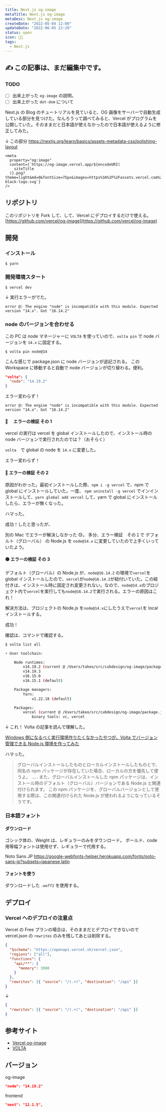 ```yaml
---
title: Next.js og-image
metaTitle: Next.js og-image
metaDesc: Next.js og-image
createDate: "2022-05-04 12:00"
updateDate: "2022-06-05 22:28"
status: open
icon: 🧑‍🏫
tags:
  - Next.js
---
```


## ✍️ この記事は、まだ編集中です。

### TODO

- [ ] 出来上がった `og-image` の説明。
- [ ] 出来上がった `dot-dom` について

Next.js の Blog のチュートリアルを見ていると、OG 画像をサーバーで自動生成している部分を見つけた。なんろうって調べてみると、Vercel がプログラムを公開していた。そのままだと日本語が使えなかったので日本語が使えるように修正してみた。

↓ この部分
https://nextjs.org/learn/basics/assets-metadata-css/polishing-layout

```tsx
<meta
  property="og:image"
  content={`https://og-image.vercel.app/${encodeURI(
    siteTitle
  )}.png?theme=light&md=0&fontSize=75px&images=https%3A%2F%2Fassets.vercel.com%2Fimage%2Fupload%2Ffront%2Fassets%2Fdesign%2Fnextjs-black-logo.svg`}
/>
```

## リポジトリ

このリポジトリを Fork して、して、Vercel にデプロイするだけで使える。
[https://github.com/vercel/og-image](https://github.com/vercel/og-image)

## 開発

### インストール

```shell
$ yarn
```

### 開発環境スタート

```shell
$ vercel dev
```

↓ 実行エラーがでた。

```shell
error @: The engine "node" is incompatible with this module. Expected version "14.x". Got "16.14.2"
```

### node のバージョンを合わせる

この PC は node マネージャーに `VOLTA` を使っていので、`volta pin` で node バージョンを `14.x` に固定する。

```shell
$ volta pin node@14
```

こんな感じで package.json に node バージョンが追記される。
この Workspace に移動すると自動で node バージョンが切り替わる。便利。

```json
"volta": {
  "node": "14.19.2"
}
```

エラー変わらず！

```shell
error @: The engine "node" is incompatible with this module. Expected version "14.x". Got "16.14.2"
```

#### 🔴 　エラーの検証 その 1

vercel の実行は vercel を global インストールしたので、インストール時の node バージョンで実行されたのでは？（おそらく）

`volta`　で global の node を `14.x` に変更した。

エラー変わらず！

#### 🔴 エラーの検証 その 2

原因がわかった。最初インストールした際、`npm i -g vercel` で、npm で global にインストールしていた。一度、 `npm uninstall -g vercel` でインインストールして、`yarn global add vercel` して、yarn で global にインストールしたら、エラーが無くなった。

ハマった。

成功！したと思ったが、

別の Mac でエラーが解決しなかった 😓。
多分、エラー検証　その１で デフォルト（グローバル） の Node.js を `node@14.x` に変更していたので上手くいっていたよう。

#### 🟢 エラーの検証 その 3

デフォルト（グローバル）の Node.js が、`node@16.14.2` の環境で`vercel`を global インストールしたので、`vercel`が`node@16.14.2`が紐付いていた。この紐付きは、インストール時に固定され変更されない。なので、`node@14.x`のプロジェクト内で`vercel`を実行しても`node@16.14.2`で実行される。エラーの原因はこれ！

解決方法は、プロジェクトの Node.js を`node@14.x`にしたうえで`vercel`を local インストールする。

成功！

確認は、コマンドで確認する。

```bash
$ volta list all

⚡️ User toolchain:

    Node runtimes:
        v14.19.2 (current @ /Users/takeo/src/cubdesign/og-image/package.json)
        v14.19.3
        v16.15.0
        v16.15.1 (default)

    Package managers:
        Yarn:
            v1.22.18 (default)

    Packages:
        vercel (current @ /Users/takeo/src/cubdesign/og-image/package.json)
            binary tools: vc, vercel
```

↓ これ！ Volta の記事を読んで理解した。

[Windows 側になるべく実行環境作りたくなかったやつが、Volta でバージョン管理できる Node.js 環境を作ってみた](https://zenn.dev/h_yoshikawa0724/articles/2021-11-09-volta)

ハマった。

> グローバルインストールしたものとローカルインストールしたものとで、同名の npm パッケージが存在していた場合、ローカルの方を優先して使うよ。 .....
> また、グローバルインストールした npm パッケージは、インストール時のデフォルト（グローバル）バージョンである Node.js と関連付けられます。
> この npm パッケージを、グローバルバージョンとして使用する際は、この関連付けられた Node.js が使われるようになっているそうです。

### 日本語フォント

#### ダウンロード

ゴシック体の、Weight は、レギュラーのみをダウンロード。
ボールド、code 用等幅フォントは使用せず、レギュラーで代用する。

Noto Sans JP
https://google-webfonts-helper.herokuapp.com/fonts/noto-sans-jp?subsets=japanese,latin

#### フォントを使う

ダウンロードした `.woff2` を使用する。

## デプロイ

### Vercel へのデプロイの注意点

Vercel の Free プランの場合は、そのままだとデプロイできないので vercel.json の `rewrites` のみを残してあとは削除する。

```json
{
  "$schema": "https://openapi.vercel.sh/vercel.json",
  "regions": ["all"],
  "functions": {
    "api/**": {
      "memory": 3008
    }
  },
  "rewrites": [{ "source": "/(.+)", "destination": "/api" }]
}
```

↓

```json
{
  "rewrites": [{ "source": "/(.+)", "destination": "/api" }]
}
```

## 参考サイト

- [Vercel og-image](https://github.com/vercel/og-image)
- [VOLTA](https://volta.sh/)

## バージョン

og-image

```json
"node": "14.19.2"
```

frontend

```json
"next": "12.1.5",
```
